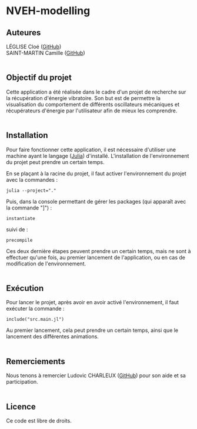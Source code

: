 # NVEH-modelling

## Auteures
LÉGLISE Cloé (<a href="https://github.com/SalsyUniate">GitHub</a>)<br>
SAINT-MARTIN Camille (<a href="https://github.com/csaintmartin">GitHub</a>)
<br><br>

## Objectif du projet
Cette application a été réalisée dans le cadre d'un projet de recherche sur la récupération d'énergie vibratoire. Son but est de permettre la visualisation du comportement de différents oscillateurs mécaniques et récupérateurs d'énergie par l'utilisateur afin de mieux les comprendre. 
<br><br>


## Installation
Pour faire fonctionner cette application, il est nécessaire d'utiliser une machine ayant le langage (<a href="https://julialang.org/downloads/">Julia</a>) d'installé. L'installation de l'environnement du projet peut prendre un certain temps. <br>

En se plaçant à la racine du projet, il faut activer l'environnement du projet avec la commandes : 

```
julia --project="."
```
Puis, dans la console permettant de gérer les packages (qui apparaît avec la commande "]") : 

```
instantiate
```
suivi de :
```
precompile
```

Ces deux dernière étapes peuvent prendre un certain temps, mais ne sont à effectuer qu'une fois, au premier lancement de l'application, ou en cas de modification de l'environnement.
<br><br>

## Exécution
Pour lancer le projet, après avoir en avoir activé l'environnement, il faut exécuter la commande : 
```
include("src.main.jl")
```
Au premier lancement, cela peut prendre un certain temps, ainsi que le lancement des différentes animations.
<br><br>

## Remerciements 
Nous tenons à remercier Ludovic CHARLEUX (<a href="https://github.com/lcharleux">GitHub</a>) pour son aide et sa participation.<br><br>

## Licence
Ce code est libre de droits.
